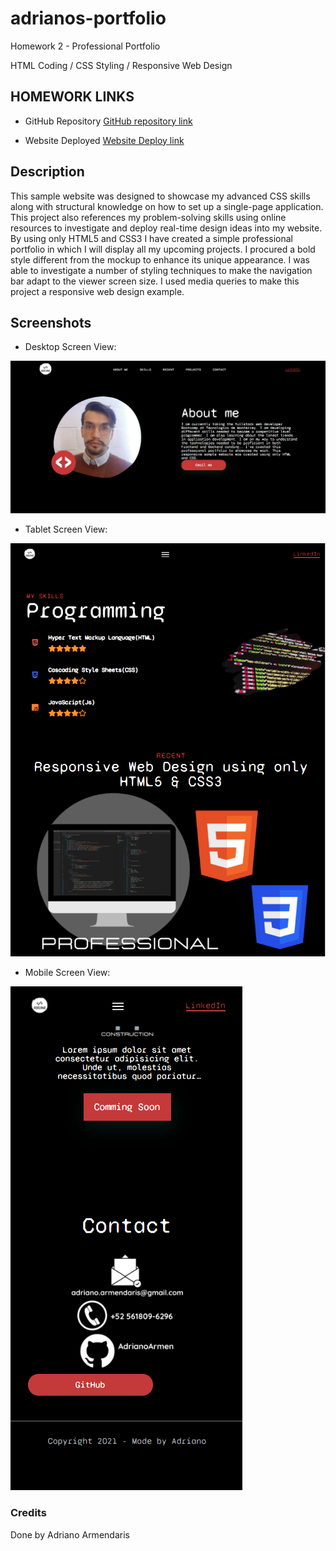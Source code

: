 # adrianos-portfolio
Homework 2 - Professional Portfolio

HTML Coding / CSS Styling / Responsive Web Design

## HOMEWORK LINKS

* GitHub Repository [GitHub repository link](https://github.com/AdrianoArmen/adrianos_portfolio) 

* Website Deployed [Website Deploy link](https://adrianoarmen.github.io/adrianos_portfolio/) 

## Description

This sample website was designed to showcase my advanced CSS skills along with structural knowledge on how to set up a single-page application. This project also references my problem-solving skills using online resources to investigate and deploy real-time design ideas into my website. By using only HTML5 and CSS3 I have created a simple professional portfolio in which I will display all my upcoming projects. I procured a bold style different from the mockup to enhance its unique appearance. I was able to investigate a number of styling techniques to make the navigation bar adapt to the viewer screen size. I used media queries to make this project a responsive web design example.

## Screenshots

* Desktop Screen View:

![Portfolio website displayed on a desktop screen](./assets\images\pcws.png)

* Tablet Screen View:

![Portfolio website displayed on a tablet screen](./assets\images\tabletws.png)

* Mobile Screen View:

![Portfolio website displayed on a mobile screen](./assets\images\mobilews.png)

### Credits

Done by Adriano Armendaris